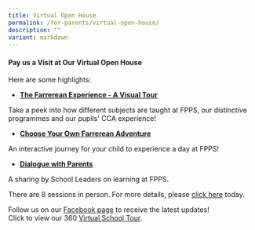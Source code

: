 ```yaml
---
title: Virtual Open House
permalink: /for-parents/virtual-open-house/
description: ""
variant: markdown
---
```

#### Pay us a Visit at Our Virtual Open House

  
Here are some highlights:  

*   **[The Farrerean Experience - A Visual Tour](https://sites.google.com/moe.edu.sg/openhouse2023/home)**

Take a peek into how different subjects are taught at FPPS, our distinctive programmes and our pupils' CCA experience!

*   **[Choose Your Own Farrerean Adventure](https://docs.google.com/forms/d/e/1FAIpQLSdPBbFhKu8mBnRiGsL68QTUA-wtTHxsvdAqKeiO9QRUrpfzqg/viewform)**

An interactive journey for your child to experience a day at FPPS!

*   **[Dialogue with Parents](https://form.gov.sg/64a4cbf7921cd400124efa3f)**

A sharing by School Leaders on learning at FPPS.

There are 8 sessions in person. For more details, please&nbsp;[click here](https://go.gov.sg/2024ptalk)&nbsp;today.  
   

Follow us on our&nbsp;[Facebook page](https://www.facebook.com/FarrerParkPrimary/)&nbsp;to receive the latest updates!
<br>
Click to view our 360 [Virtual School Tour](https://3d.vthere.sg/tour/fpps).
